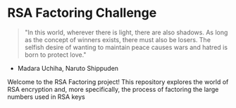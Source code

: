 # RSA Factoring Challenge

> "In this world, wherever there is light, there are also shadows. As long as the concept of winners exists, there must also be losers. The selfish desire of wanting to maintain peace causes wars and hatred is born to protect love."
- Madara Uchiha, Naruto Shippuden

Welcome to the RSA Factoring project! This repository explores the world of RSA encryption and, more specifically, the process of factoring the large numbers used in RSA keys
